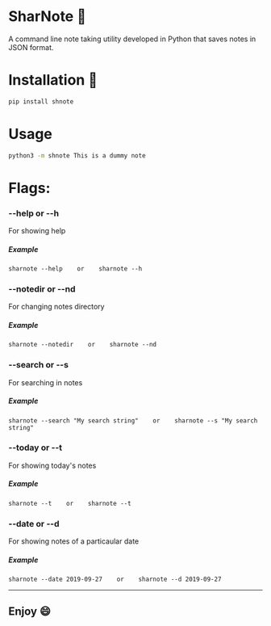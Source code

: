 # SharNote :book:
A command line note taking utility developed in Python that saves notes in JSON format.

# Installation :rocket:

```bash
pip install shnote
```

# Usage

```bash
python3 -m shnote This is a dummy note
```

#  Flags:

### --help or --h
For showing help
##### Example 
```
sharnote --help    or    sharnote --h
```

### --notedir or --nd
For changing notes directory
##### Example 
```
sharnote --notedir    or    sharnote --nd
```

### --search or --s
For searching in notes
##### Example 
```
sharnote --search "My search string"    or    sharnote --s "My search string"
```

### --today or --t
For showing today's notes
##### Example
```
sharnote --t    or    sharnote --t
```

### --date or --d
For showing notes of a particaular date
##### Example
```
sharnote --date 2019-09-27    or    sharnote --d 2019-09-27
```

---

## Enjoy :smile:
